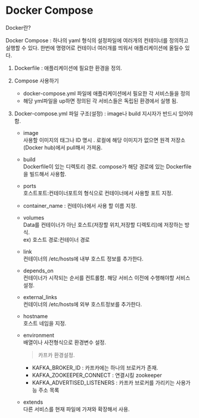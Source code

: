 # Docker Compose

Docker란? <br>


Docker Compose : 하나의 yaml 형식의 설정파일에 여러개의 컨테이너를 정의하고 실행할 수 있다.
한번에 명령어로 컨테이너 여러개를 띄워서 애플리케이션에 올릴수 있다. 


1. Dockerfile : 애플리케이션에 필요한 환경을 정의.

2. Compose 사용하기  <br>
    - docker-compose.yml 파일에 애플리케이션에서 필요한 각 서비스들을 정의 <br>
    - 해당 yml파일을 up하면 정의된 각 서비스들은 독립된 환경에서 실행 됨.
 
3. Docker-compose.yml 파일 구조(설정) : image나 build 지시자가 반드시 있어야함.

    - image <br>  사용할 이미지의 태그나 ID 명시 . 로컬에 해당 이미지가 없으면 원격 저장소(Docker hub)에서 pull해서 가져옴.
    
    - build <br> Dockerfile이 있는 디렉토리 경로. compose가 해당 경로에 있는 Dockerfile을 빌드해서 사용함.
    
    - ports <br> 호스트포트:컨테이너포트의 형식으로 컨테이너에서 사용할 포트 지정.
    
    - container_name : 컨테이너에서 사용 할 이름 지정.
    
    - volumes <br> Data를 컨테이너가 아닌 호스트(저장할 위치,저장할 디렉토리)에 저장하는 방식.  <br>ex) 호스트 경로:컨테이너 경로
    
    - link <br> 컨테이너의 /etc/hosts에 내부 호스트 정보를 추가한다.
    
    - depends_on <br> 컨테이너가 시작되는 순서를 컨트롤함. 해당 서비스 이전에 수행해야할 서비스 설정.<br>
    
    - external_links <br> 컨테이너의 /etc/hosts에 외부 호스트정보를 추가한다. 
    
    - hostname <br> 호스트 네임을 지정. 
    
    - environment <br> 배열이나 사전형식으로 환경변수 설정. <br> 
       > 카프카 환경설정.
        - KAFKA_BROKER_ID : 카프카에는 하나의 브로커가 존재.
        - KAFKA_ZOOKEEPER_CONNECT : 연결시킬 zookeeper 
        - KAFKA_ADVERTISED_LISTENERS : 카프카 브로커를 가리키는 사용가능 주소 목록
        
    - extends <br> 다른 서비스를 현재 파일에 가져와 확장해서 사용. 
    
  
    


 
